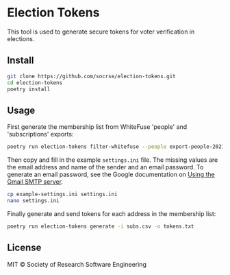 # Election Tokens

This tool is used to generate secure tokens for voter verification in elections.

## Install

```bash
git clone https://github.com/socrse/election-tokens.git
cd election-tokens
poetry install
```

## Usage

First generate the membership list from WhiteFuse 'people' and 'subscriptions' exports:

```bash
poetry run election-tokens filter-whitefuse --people export-people-2021-09-07.csv --subscriptions export-subscriptions-2021-09-07.csv -o subs.csv
```

Then copy and fill in the example `settings.ini` file.
The missing values are the email address and name of the sender and an email password.
To generate an email password, see the Google documentation on [Using the Gmail SMTP server](https://support.google.com/a/answer/176600#zippy=%2Cuse-the-gmail-smtp-server).

```bash
cp example-settings.ini settings.ini
nano settings.ini
```

Finally generate and send tokens for each address in the membership list:

```bash
poetry run election-tokens generate -i subs.csv -o tokens.txt
```

## License

MIT © Society of Research Software Engineering
